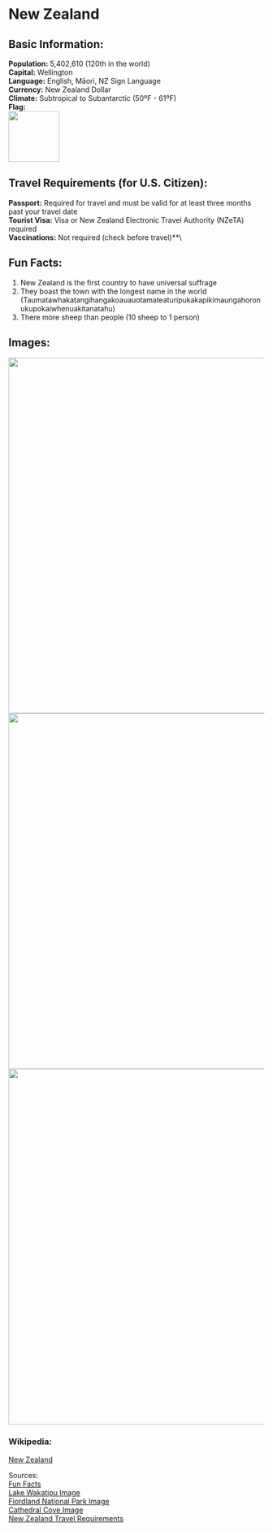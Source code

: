 # New Zealand
## Basic Information:
**Population:** 5,402,610 (120th in the world)\
**Capital:** Wellington\
**Language:** English, Māori, NZ Sign Language\
**Currency:** New Zealand Dollar\
**Climate:** Subtropical to Subantarctic (50ºF - 61ºF)\
**Flag:**\
<img src= "https://upload.wikimedia.org/wikipedia/commons/thumb/3/3e/Flag_of_New_Zealand.svg/250px-Flag_of_New_Zealand.svg.png" Width = "100"> 
## Travel Requirements (for U.S. Citizen):
**Passport:** Required for travel and must be valid for at least three months past your travel date\
**Tourist Visa:** Visa or New Zealand Electronic Travel Authority (NZeTA) required\
**Vaccinations:** Not required (check before travel)**\
## Fun Facts:
1. New Zealand is the first country to have universal suffrage
2. They boast the town with the longest name in the world (Taumatawhakatangihangakoauauotamateaturipukakapikimaungahoronukupokaiwhenuakitanatahu)
3. There more sheep than people (10 sheep to 1 person)
## Images:
<img src= "https://live.staticflickr.com/1475/25900035312_a1ce04f7c6_b.jpg" Width = "700">
<img src= "https://res.cloudinary.com/zicasso/image/fetch/c_fill,f_auto,g_auto,h_576,q_auto,w_865/https://images.zicasso.com/2e56acb6ab63a2f928e7b0b1f9334809.jpg" Width = "700">
<img src= "https://www.travelandleisure.com/thmb/CcJ7OSaaC9E-ThtIqWbonu5KJ2U=/750x0/filters:no_upscale():max_bytes(150000):strip_icc():format(webp)/cathedral-cove-new-zealand-NZBEACHES0419_0-941ef4624dc148f096a7cbb841957934.jpg" Width = "700">

### Wikipedia:
[New Zealand](https://en.wikipedia.org/wiki/New_Zealand)

Sources:\
[Fun Facts](https://www.civitatis.com/blog/en/facts-about-new-zealand/?srsltid=AfmBOoqshigLmV9C_F9vbfnH-JhOhODxJfdJ0Y7ZHqyMIRUXsBxjJfdX)\
[Lake Wakatipu Image](https://www.flickr.com/photos/josbuurmansphotography/25900035312)\
[Fiordland National Park Image](https://www.jpost.com/special-content/experience-the-best-of-new-zealand-713860)\
[Cathedral Cove Image](https://www.travelandleisure.com/trip-ideas/beach-vacations/best-beaches-new-zealand)\
[New Zealand Travel Requirements](https://travel.state.gov/content/travel/en/international-travel/International-Travel-Country-Information-Pages/NewZealand.html)